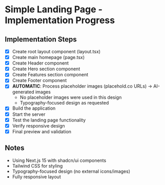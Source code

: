 # Simple Landing Page - Implementation Progress

## Implementation Steps

- [x] Create root layout component (layout.tsx)
- [x] Create main homepage (page.tsx) 
- [x] Create Header component
- [x] Create Hero section component
- [x] Create Features section component
- [x] Create Footer component
- [x] **AUTOMATIC**: Process placeholder images (placehold.co URLs) → AI-generated images
  - No placeholder images were used in this design
  - Typography-focused design as requested
- [x] Build the application
- [x] Start the server
- [x] Test the landing page functionality
- [x] Verify responsive design
- [x] Final preview and validation

## Notes
- Using Next.js 15 with shadcn/ui components
- Tailwind CSS for styling
- Typography-focused design (no external icons/images)
- Fully responsive layout